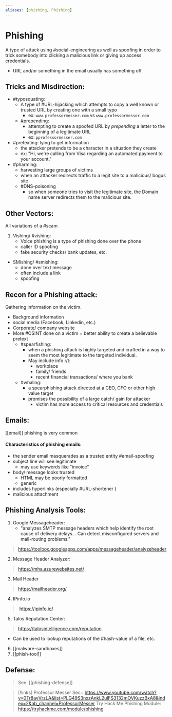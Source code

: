```yaml
---
aliases: [phishing, Phishing]
---
```

# Phishing
A type of attack using #social-engineering as well as spoofing in order to trick somebody into clicking a malicious link or giving up access credentials.
- URL and/or something in the email usually has something off

## Tricks and Misdirection:
- #typosquating:
	- A type of #URL-hijacking which attempts to copy a well known or trusted URL by creating one with a small typo
		- ex: `www.professormesser.com` vs `www.professormessor.com`
	- #prepending:
		- attempting to create a spoofed URL by *prepending* a letter to the beginning of a legitimate URL
		- ex: `pprofessormesser.com`
- #pretexting: lying to get information
	- the attacker pretends to be a character in a situation they create
	- ex: "Hi, we're calling from Visa regarding an automated payment to your account."
- #pharming:
	- harvesting large groups of victims
	- when an attacker redirects traffic to a legit site to a malicious/ bogus site
	- #DNS-poisoning
		- so when someone tries to visit the legitimate site, the Domain name server redirects them to the malicious site.

## Other Vectors:
All variations of a #scam
1. Vishing/ #vishing:
	- Voice phishing is a type of phishing done over the phone
	- caller ID spoofing
	- fake security checks/ bank updates, etc.
- SMishing/ #smishing:
	- done over text message
	- often include a link
	- spoofing

## Recon for a Phishing attack:
Gathering information on the victim.
- Background information
- social media (Facebook, Linkedin, etc.)
- Corporate/ company website
- More #OSINT done on a victim = better ability to create a believable pretext
	- #spearfishing:
		- when a phishing attack is highly targeted and crafted in a way to seem the most legitimate to the targeted individual.
		- May include info r/t:
			- workplace
			- family/ friends
			- recent financial transactions/ where you bank
	- #whaling:
		- a spearphishing attack directed at a CEO, CFO or other high value target
		- promises the possibility of a large catch/ gain for attacker
			- victim has more access to critical resources and credentials

## Emails:
[[email]] phishing is very common

#### Characteristics of phishing emails:
- the sender email masquerades as a trusted entity #email-spoofing
- subject line will see legitimate
	- may use keywords like "invoice"
- body/ message looks trusted
	- HTML may be poorly formatted
	- generic
- includes hyperlinks (especially #URL-shortener )
- malicious attachment

## Phishing Analysis Tools:
1. Google Messageheader:
	- "analyzes SMTP message headers which help identify the root cause of delivery delays... Can detect misconfigured servers and mail-routing problems."
> https://toolbox.googleapps.com/apps/messageheader/analyzeheader
2. Message Header Analyzer:
> https://mha.azurewebsites.net/ 
3. Mail Header
> https://mailheader.org/
4. IPinfo.io
>  https://ipinfo.io/
5. Talos Reputation Center:
> https://talosintelligence.com/reputation
- Can be used to lookup reputations of the #hash-value of a file, etc.
6. [[malware-sandboxes]] 
7. [[phish-tool]]

## Defense:
> See: [[phishing-defense]]


>[!links]
>Professor Messer Sec+
>https://www.youtube.com/watch?v=0Tr8avVrzLA&list=PLG49S3nxzAnkL2ulFS3132mOVKuzzBxA8&index=2&ab_channel=ProfessorMesser
>Try Hack Me Phishing Module:
>https://tryhackme.com/module/phishing



